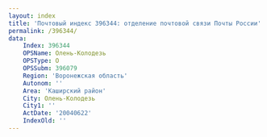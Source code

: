 ```yaml
---
layout: index
title: 'Почтовый индекс 396344: отделение почтовой связи Почты России'
permalink: /396344/
data:
    Index: 396344
    OPSName: Олень-Колодезь
    OPSType: О
    OPSSubm: 396079
    Region: 'Воронежская область'
    Autonom: ''
    Area: 'Каширский район'
    City: Олень-Колодезь
    City1: ''
    ActDate: '20040622'
    IndexOld: ''
---
```


